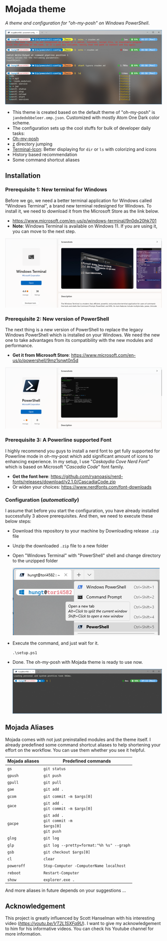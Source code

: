 # Mojada theme

*A theme and configuration for "oh-my-posh" on Windows PowerShell*.

![image-20211101060110409](./img/image-20211101060110409.png)

- This theme is created based on the default theme of "oh-my-posh" is <code>jandedobbeleer.omp.json</code>. Customized with mostly Atom One Dark color scheme.
-  The configuration sets up the cool stuffs for bulk of developer daily tasks:
  - [Oh-my-posh](https://github.com/JanDeDobbeleer/oh-my-posh)
  - [z](https://github.com/JannesMeyer/z.ps) directory jumping
  - [Terminal-Icon](https://github.com/devblackops/Terminal-Icons): Better displaying for <code>dir</code> or <code>ls</code> with colorizing and icons
  - History based recommendation
  - Some command shortcut aliases

## Installation

### Prerequisite 1: New terminal for Windows

Before we go, we need a better terminal application for Windows called "Windows Terminal", a brand new terminal redesigned for Windows. To install it, we need to download it from the Microsoft Store as the link below.

- https://www.microsoft.com/en-us/p/windows-terminal/9n0dx20hk701
- **Note**: Windows Terminal is available on Windows 11. If you are using it, you can move to the next step.

![image-20211101061438859](./img/image-20211101061438859.png)

### Prerequisite 2: New version of PowerShell

The next thing is a new version of PowerShell to replace the legacy Windows PowerShell which is installed on your Windows. We need the new one to take advantages from its compatibility with the new modules and performance. 

- **Get it from Microsoft Store**: https://www.microsoft.com/en-us/p/powershell/9mz1snwt0n5d

![image-20211101061830869](./img/image-20211101061830869.png)

### Prerequisite 3: A Powerline supported Font

I highly recommend you guys to install a nerd font to get fully supported for Powerline mode in oh-my-post which add significant amount of icons to enhancing experience. In my setup, I use "*Caskaydia Cove Nerd Font*" which is based on Microsoft "*Cascadia Code*" font family.

- **Get the font here**: 
  https://github.com/ryanoasis/nerd-fonts/releases/download/v2.1.0/CascadiaCode.zip
- Or widen your choices: https://www.nerdfonts.com/font-downloads

### Configuration (*automatically*)

I assume that before you start the configuration, you have already installed successfully 3 above prerequisites. And then, we need to execute these below steps:

- Download this repository to your machine by Downloading release <code>.zip</code> file

- Unzip the downloaded <code>.zip</code> file to a new folder

- Open "Windows Terminal" with "PowerShell" shell and change directory to the unzipped folder

  ![image-20211101071022201](./img/image-20211101071022201.png)

- Execute the command, and just wait for it.

  ```
  .\setup.ps1
  ```

- Done. The oh-my-posh with Mojada theme is ready to use now.

  ![image-20211101071510180](.\img\image-20211101071510180.png)

## Mojada Aliases

Mojada comes with not just preinstalled modules and the theme itself. I already predefined some command shortcut aliases to help shortening your effort on the workflow. You can use them whether you see it helpful.

| **Mojada aliases**    | **Predefined commands**                                      |
| --------------------- | ------------------------------------------------------------ |
| <code>gs</code>       | <code>git status</code>                                      |
| <code>gpush</code>    | <code>git push</code>                                        |
| <code>gpull</code>    | <code>git pull</code>                                        |
| <code>gae</code>      | <code>git add .</code>                                       |
| <code>gcom</code>     | <code>git commit -m $args[0]</code>                          |
| <code>gace</code>     | <code>git add .</code><br /><code>git commit -m $args[0]</code> |
| <code>gacpe</code>    | <code>git add .</code><br /><code>git commit -m $args[0]</code><br /><code>git push</code> |
| <code>glog</code>     | <code>git log</code>                                         |
| <code>glp</code>      | <code>git log --pretty=format:"%h %s" --graph</code>         |
| <code>gsb</code>      | <code>git checkout $args[0]</code>                           |
| <code>cl</code>       | <code>clear</code>                                           |
| <code>poweroff</code> | <code>Stop-Computer -ComputerName localhost</code>           |
| <code>reboot</code>   | <code>Restart-Computer</code>                                |
| <code>show</code>     | <code>explorer.exe .</code>                                  |

And more aliases in future depends on your suggestions ... 

## Acknowledgement

This project is greatly influenced by Scott Hanselman with his interesting video 
(*https://youtu.be/VT2L1SXFq9U*). I want to give my acknowledgement to him for his informative videos. You can check his Youtube channel for more information.
